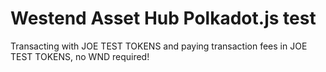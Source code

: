 # Westend Asset Hub Polkadot.js test

Transacting with JOE TEST TOKENS and paying transaction fees in JOE TEST TOKENS, no WND required!
